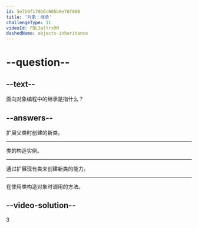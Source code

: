 ```yaml
---
id: 5e7b9f170b6c005b0e76f088
title: '对象：继承'
challengeType: 11
videoId: FBL3alYrxRM
dashedName: objects-inheritance
---
```


# --question--

## --text--

面向对象编程中的继承是指什么？

## --answers--

扩展父类时创建的新类。

---

类的构造实例。

---

通过扩展现有类来创建新类的能力。

---

在使用类构造对象时调用的方法。

## --video-solution--

3

